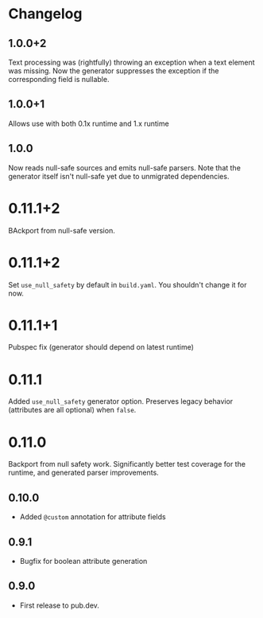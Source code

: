 # Changelog

## 1.0.0+2
Text processing was (rightfully) throwing an exception when a text element was missing.
Now the generator suppresses the exception if the corresponding field is nullable.
## 1.0.0+1

Allows use with both 0.1x runtime and 1.x runtime

## 1.0.0

Now reads null-safe sources and emits null-safe parsers. Note that the generator
itself isn't null-safe yet due to unmigrated dependencies.

# 0.11.1+2

BAckport from null-safe version.

# 0.11.1+2

Set `use_null_safety` by default in `build.yaml`. You shouldn't change it for now.

# 0.11.1+1

Pubspec fix (generator should depend on latest runtime)

# 0.11.1

Added `use_null_safety` generator option. Preserves legacy behavior (attributes are
all optional) when `false`.

# 0.11.0

Backport from null safety work. Significantly better test coverage for the runtime,
and generated parser improvements.
## 0.10.0

- Added ```@custom``` annotation for attribute fields

## 0.9.1

- Bugfix for boolean attribute generation

## 0.9.0

- First release to pub.dev.
